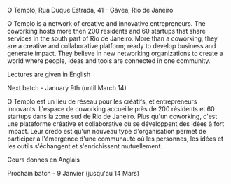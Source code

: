 O Templo, Rua Duque Estrada, 41 - Gávea, Rio de Janeiro

O Templo is a network of creative and innovative entrepreneurs. The coworking hosts more then 200 residents and 60 startups that share services in the south part of Rio de Janeiro. More than a coworking, they are a creative and collaborative platform; ready to develop business and generate impact. They believe in new networking organizations to create a world where people, ideas and tools are connected in one community.


Lectures are given in English

Next batch - January 9th (until March 14)

O Templo est un lieu de réseau pour les créatifs, et entrepreneurs innovants. L'espace de coworking accueille près de 200 résidents et 60 startups dans la zone sud de Rio de Janeiro. Plus qu'un coworking, c'est une plateforme créative et collaborative où se développent des idées à fort impact. Leur credo est qu'un nouveau type d'organisation permet de participer à l'émergence d'une communauté où les personnes, les idées et les outils s'échangent et s'enrichissent mutuellement.

Cours donnés en Anglais

Prochain batch - 9 Janvier (jusqu'au 14 Mars)
